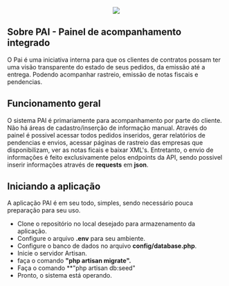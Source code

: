 <p align="center"><img src="http://www.mogiglass.com.br/shop/skin/frontend/base/default/images/mogiglass_logo.png"></p>


## Sobre PAI - Painel de acompanhamento integrado

O Pai é uma iniciativa interna para que os clientes de contratos possam ter uma visão transparente do estado de seus pedidos, da emissão até a entrega. Podendo acompanhar rastreio, emissão de notas fiscais e pendencias.

## Funcionamento geral

O sistema PAI é primariamente para acompanhamento por parte do cliente. Não há áreas de cadastro/inserção de informação manual. Através do painel é possivel acessar todos pedidos inseridos, gerar relatórios de pendencias e envios, acessar páginas de rastreio das empresas que disponibilizam, ver as notas ficais e baixar XML's. 
Entretanto, o envio de informações é feito exclusivamente pelos endpoints da API, sendo possivel inserir informações através de **requests** em **json**.

## Iniciando a aplicação

A aplicação PAI é em seu todo, simples, sendo necessário pouca preparação para seu uso.
- Clone o repositório no local desejado para armazenamento da aplicação.
- Configure o arquivo **.env** para seu ambiente.
- Configure o banco de dados no arquivo **config/database.php**.
- Inicie o servidor Artisan.
- faça o comando **"php artisan migrate".**
- Faça o comando **"php artisan db:seed"
- Pronto, o sistema está operando. 